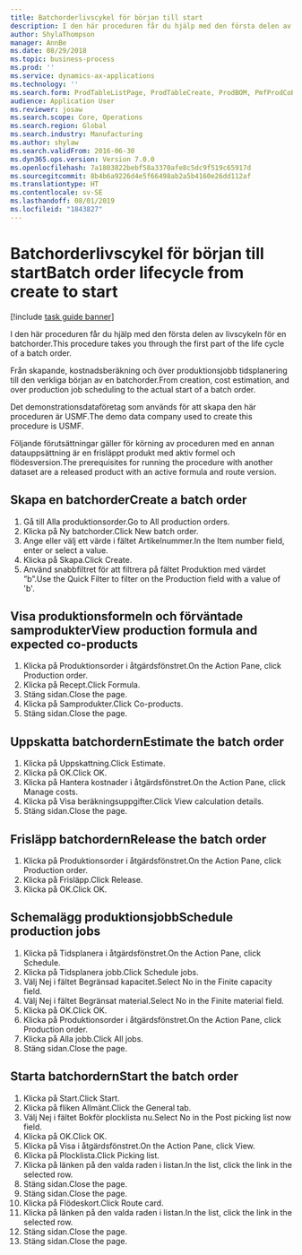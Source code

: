 ```yaml
---
title: Batchorderlivscykel för början till start
description: I den här proceduren får du hjälp med den första delen av livscykeln för en batchorder.
author: ShylaThompson
manager: AnnBe
ms.date: 08/29/2018
ms.topic: business-process
ms.prod: ''
ms.service: dynamics-ax-applications
ms.technology: ''
ms.search.form: ProdTableListPage, ProdTableCreate, ProdBOM, PmfProdCoBy, ProdParmCostEstimation, ProdCalcTrans, ProdParmRelease, ProdSchedule, ProdRouteJob, ProdParmStartUp, ProdJournalTransBOM, ProdJournalTransRoute
audience: Application User
ms.reviewer: josaw
ms.search.scope: Core, Operations
ms.search.region: Global
ms.search.industry: Manufacturing
ms.author: shylaw
ms.search.validFrom: 2016-06-30
ms.dyn365.ops.version: Version 7.0.0
ms.openlocfilehash: 7a1803822bebf58a3370afe8c5dc9f519c65917d
ms.sourcegitcommit: 8b4b6a9226d4e5f66498ab2a5b4160e26dd112af
ms.translationtype: HT
ms.contentlocale: sv-SE
ms.lasthandoff: 08/01/2019
ms.locfileid: "1843827"
---
```

# <a name="batch-order-lifecycle-from-create-to-start"></a><span data-ttu-id="c51cb-103">Batchorderlivscykel för början till start</span><span class="sxs-lookup"><span data-stu-id="c51cb-103">Batch order lifecycle from create to start</span></span>

[!include [task guide banner](../../includes/task-guide-banner.md)]

<span data-ttu-id="c51cb-104">I den här proceduren får du hjälp med den första delen av livscykeln för en batchorder.</span><span class="sxs-lookup"><span data-stu-id="c51cb-104">This procedure takes you through the first part of the life cycle of a batch order.</span></span>

<span data-ttu-id="c51cb-105">Från skapande, kostnadsberäkning och över produktionsjobb tidsplanering till den verkliga början av en batchorder.</span><span class="sxs-lookup"><span data-stu-id="c51cb-105">From creation, cost estimation, and over production job scheduling to the actual start of a batch order.</span></span>



<span data-ttu-id="c51cb-106">Det demonstrationsdataföretag som används för att skapa den här proceduren är USMF.</span><span class="sxs-lookup"><span data-stu-id="c51cb-106">The demo data company used to create this procedure is USMF.</span></span> 



<span data-ttu-id="c51cb-107">Följande förutsättningar gäller för körning av proceduren med en annan datauppsättning är en frisläppt produkt med aktiv formel och flödesversion.</span><span class="sxs-lookup"><span data-stu-id="c51cb-107">The prerequisites for running the procedure with another dataset are a released product with an active formula and route version.</span></span>


## <a name="create-a-batch-order"></a><span data-ttu-id="c51cb-108">Skapa en batchorder</span><span class="sxs-lookup"><span data-stu-id="c51cb-108">Create a batch order</span></span>
1. <span data-ttu-id="c51cb-109">Gå till Alla produktionsorder.</span><span class="sxs-lookup"><span data-stu-id="c51cb-109">Go to All production orders.</span></span>
2. <span data-ttu-id="c51cb-110">Klicka på Ny batchorder.</span><span class="sxs-lookup"><span data-stu-id="c51cb-110">Click New batch order.</span></span>
3. <span data-ttu-id="c51cb-111">Ange eller välj ett värde i fältet Artikelnummer.</span><span class="sxs-lookup"><span data-stu-id="c51cb-111">In the Item number field, enter or select a value.</span></span>
4. <span data-ttu-id="c51cb-112">Klicka på Skapa.</span><span class="sxs-lookup"><span data-stu-id="c51cb-112">Click Create.</span></span>
5. <span data-ttu-id="c51cb-113">Använd snabbfiltret för att filtrera på fältet Produktion med värdet ”b”.</span><span class="sxs-lookup"><span data-stu-id="c51cb-113">Use the Quick Filter to filter on the Production field with a value of 'b'.</span></span>

## <a name="view-production-formula-and-expected-co-products"></a><span data-ttu-id="c51cb-114">Visa produktionsformeln och förväntade samprodukter</span><span class="sxs-lookup"><span data-stu-id="c51cb-114">View production formula and expected co-products</span></span>
1. <span data-ttu-id="c51cb-115">Klicka på Produktionsorder i åtgärdsfönstret.</span><span class="sxs-lookup"><span data-stu-id="c51cb-115">On the Action Pane, click Production order.</span></span>
2. <span data-ttu-id="c51cb-116">Klicka på Recept.</span><span class="sxs-lookup"><span data-stu-id="c51cb-116">Click Formula.</span></span>
3. <span data-ttu-id="c51cb-117">Stäng sidan.</span><span class="sxs-lookup"><span data-stu-id="c51cb-117">Close the page.</span></span>
4. <span data-ttu-id="c51cb-118">Klicka på Samprodukter.</span><span class="sxs-lookup"><span data-stu-id="c51cb-118">Click Co-products.</span></span>
5. <span data-ttu-id="c51cb-119">Stäng sidan.</span><span class="sxs-lookup"><span data-stu-id="c51cb-119">Close the page.</span></span>

## <a name="estimate-the-batch-order"></a><span data-ttu-id="c51cb-120">Uppskatta batchordern</span><span class="sxs-lookup"><span data-stu-id="c51cb-120">Estimate the batch order</span></span>
1. <span data-ttu-id="c51cb-121">Klicka på Uppskattning.</span><span class="sxs-lookup"><span data-stu-id="c51cb-121">Click Estimate.</span></span>
2. <span data-ttu-id="c51cb-122">Klicka på OK.</span><span class="sxs-lookup"><span data-stu-id="c51cb-122">Click OK.</span></span>
3. <span data-ttu-id="c51cb-123">Klicka på Hantera kostnader i åtgärdsfönstret.</span><span class="sxs-lookup"><span data-stu-id="c51cb-123">On the Action Pane, click Manage costs.</span></span>
4. <span data-ttu-id="c51cb-124">Klicka på Visa beräkningsuppgifter.</span><span class="sxs-lookup"><span data-stu-id="c51cb-124">Click View calculation details.</span></span>
5. <span data-ttu-id="c51cb-125">Stäng sidan.</span><span class="sxs-lookup"><span data-stu-id="c51cb-125">Close the page.</span></span>

## <a name="release-the-batch-order"></a><span data-ttu-id="c51cb-126">Frisläpp batchordern</span><span class="sxs-lookup"><span data-stu-id="c51cb-126">Release the batch order</span></span>
1. <span data-ttu-id="c51cb-127">Klicka på Produktionsorder i åtgärdsfönstret.</span><span class="sxs-lookup"><span data-stu-id="c51cb-127">On the Action Pane, click Production order.</span></span>
2. <span data-ttu-id="c51cb-128">Klicka på Frisläpp.</span><span class="sxs-lookup"><span data-stu-id="c51cb-128">Click Release.</span></span>
3. <span data-ttu-id="c51cb-129">Klicka på OK.</span><span class="sxs-lookup"><span data-stu-id="c51cb-129">Click OK.</span></span>

## <a name="schedule-production-jobs"></a><span data-ttu-id="c51cb-130">Schemalägg produktionsjobb</span><span class="sxs-lookup"><span data-stu-id="c51cb-130">Schedule production jobs</span></span>
1. <span data-ttu-id="c51cb-131">Klicka på Tidsplanera i åtgärdsfönstret.</span><span class="sxs-lookup"><span data-stu-id="c51cb-131">On the Action Pane, click Schedule.</span></span>
2. <span data-ttu-id="c51cb-132">Klicka på Tidsplanera jobb.</span><span class="sxs-lookup"><span data-stu-id="c51cb-132">Click Schedule jobs.</span></span>
3. <span data-ttu-id="c51cb-133">Välj Nej i fältet Begränsad kapacitet.</span><span class="sxs-lookup"><span data-stu-id="c51cb-133">Select No in the Finite capacity field.</span></span>
4. <span data-ttu-id="c51cb-134">Välj Nej i fältet Begränsat material.</span><span class="sxs-lookup"><span data-stu-id="c51cb-134">Select No in the Finite material field.</span></span>
5. <span data-ttu-id="c51cb-135">Klicka på OK.</span><span class="sxs-lookup"><span data-stu-id="c51cb-135">Click OK.</span></span>
6. <span data-ttu-id="c51cb-136">Klicka på Produktionsorder i åtgärdsfönstret.</span><span class="sxs-lookup"><span data-stu-id="c51cb-136">On the Action Pane, click Production order.</span></span>
7. <span data-ttu-id="c51cb-137">Klicka på Alla jobb.</span><span class="sxs-lookup"><span data-stu-id="c51cb-137">Click All jobs.</span></span>
8. <span data-ttu-id="c51cb-138">Stäng sidan.</span><span class="sxs-lookup"><span data-stu-id="c51cb-138">Close the page.</span></span>

## <a name="start-the-batch-order"></a><span data-ttu-id="c51cb-139">Starta batchordern</span><span class="sxs-lookup"><span data-stu-id="c51cb-139">Start the batch order</span></span>
1. <span data-ttu-id="c51cb-140">Klicka på Start.</span><span class="sxs-lookup"><span data-stu-id="c51cb-140">Click Start.</span></span>
2. <span data-ttu-id="c51cb-141">Klicka på fliken Allmänt.</span><span class="sxs-lookup"><span data-stu-id="c51cb-141">Click the General tab.</span></span>
3. <span data-ttu-id="c51cb-142">Välj Nej i fältet Bokför plocklista nu.</span><span class="sxs-lookup"><span data-stu-id="c51cb-142">Select No in the Post picking list now field.</span></span>
4. <span data-ttu-id="c51cb-143">Klicka på OK.</span><span class="sxs-lookup"><span data-stu-id="c51cb-143">Click OK.</span></span>
5. <span data-ttu-id="c51cb-144">Klicka på Visa i åtgärdsfönstret.</span><span class="sxs-lookup"><span data-stu-id="c51cb-144">On the Action Pane, click View.</span></span>
6. <span data-ttu-id="c51cb-145">Klicka på Plocklista.</span><span class="sxs-lookup"><span data-stu-id="c51cb-145">Click Picking list.</span></span>
7. <span data-ttu-id="c51cb-146">Klicka på länken på den valda raden i listan.</span><span class="sxs-lookup"><span data-stu-id="c51cb-146">In the list, click the link in the selected row.</span></span>
8. <span data-ttu-id="c51cb-147">Stäng sidan.</span><span class="sxs-lookup"><span data-stu-id="c51cb-147">Close the page.</span></span>
9. <span data-ttu-id="c51cb-148">Stäng sidan.</span><span class="sxs-lookup"><span data-stu-id="c51cb-148">Close the page.</span></span>
10. <span data-ttu-id="c51cb-149">Klicka på Flödeskort.</span><span class="sxs-lookup"><span data-stu-id="c51cb-149">Click Route card.</span></span>
11. <span data-ttu-id="c51cb-150">Klicka på länken på den valda raden i listan.</span><span class="sxs-lookup"><span data-stu-id="c51cb-150">In the list, click the link in the selected row.</span></span>
12. <span data-ttu-id="c51cb-151">Stäng sidan.</span><span class="sxs-lookup"><span data-stu-id="c51cb-151">Close the page.</span></span>
13. <span data-ttu-id="c51cb-152">Stäng sidan.</span><span class="sxs-lookup"><span data-stu-id="c51cb-152">Close the page.</span></span>

